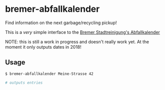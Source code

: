 # bremer-abfallkalender

Find information on the next garbage/recycling pickup!

This is a _very_ simple interface to the [Bremer Stadtreinigung's Abfallkalender](https://www.die-bremer-stadtreinigung.de/detail.php?gsid=bremen206.c.10946.de)

NOTE: this is still a work in progress and doesn't really work yet. At the moment it only outputs dates in 2018!

## Usage

```sh
$ bremer-abfallkalender Meine-Strasse 42

# outputs entries
```


